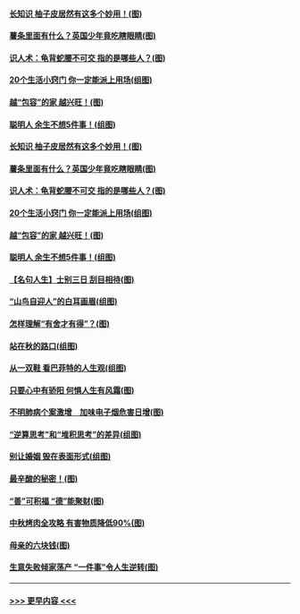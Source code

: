 #### [长知识 柚子皮居然有这多个妙用！(图)](../pages/p8/907425.md?t=09170811) 
#### [薯条里面有什么？英国少年竟吃瞎眼睛(图)](../pages/p8/907381.md?t=09170811) 
#### [识人术：龟背蛇腰不可交 指的是哪些人？(图)](../pages/p8/907503.md?t=09170811) 
#### [20个生活小窍门 你一定能派上用场(组图)](../pages/p8/907510.md?t=09170811) 
#### [越“包容”的家 越兴旺！(图)](../pages/p8/907328.md?t=09170811) 
#### [聪明人 余生不想5件事！(组图)](../pages/p8/907364.md?t=09170811) 
#### [长知识 柚子皮居然有这多个妙用！(图)](../pages/p8/907425.md?t=09170811) 
#### [薯条里面有什么？英国少年竟吃瞎眼睛(图)](../pages/p8/907381.md?t=09170811) 
#### [识人术：龟背蛇腰不可交 指的是哪些人？(图)](../pages/p8/907503.md?t=09170811) 
#### [20个生活小窍门 你一定能派上用场(组图)](../pages/p8/907510.md?t=09170811) 
#### [越“包容”的家 越兴旺！(图)](../pages/p8/907328.md?t=09170811) 
#### [聪明人 余生不想5件事！(组图)](../pages/p8/907364.md?t=09170811) 
#### [【名句人生】士别三日 刮目相待(图)](../pages/p8/906988.md?t=09170811) 
#### [“山鸟自迎人”的白耳画眉(组图)](../pages/p8/907332.md?t=09170811) 
#### [怎样理解“有舍才有得”？(图)](../pages/p8/906872.md?t=09170811) 
#### [站在秋的路口(组图)](../pages/p8/906914.md?t=09170811) 
#### [从一双鞋 看巴菲特的人生观(组图)](../pages/p8/907311.md?t=09170811) 
#### [只要心中有骄阳 何惧人生有风霜(图)](../pages/p8/907320.md?t=09170811) 
#### [不明肺病个案激增　加味电子烟危害日增(图)](../pages/p8/907307.md?t=09170811) 
#### [“逆算思考”和“堆积思考”的差异(组图)](../pages/p8/907229.md?t=09170811) 
#### [别让婚姻 毁在表面形式(组图)](../pages/p8/907118.md?t=09170811) 
#### [最辛酸的秘密！(图)](../pages/p8/906327.md?t=09170811) 
#### [“善”可积福 “德”能聚财(图)](../pages/p8/906906.md?t=09170811) 
#### [中秋烤肉全攻略 有害物质降低90%(图)](../pages/p8/907227.md?t=09170811) 
#### [母亲的六块钱(图)](../pages/p8/907107.md?t=09170811) 
#### [生意失败倾家荡产 “一件事”令人生逆转(图)](../pages/p8/907101.md?t=09170811) 

----
#### [ >>> 更早内容 <<< ](../indexes/p8-earlier.md)
